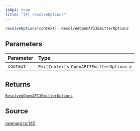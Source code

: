 ```yaml
---
jsApi: true
title: "[F] resolveOptions"
---
```


```ts
resolveOptions(context): ResolvedOpenAPI3EmitterOptions
```

## Parameters

| Parameter | Type                                       |
| :-------- | :----------------------------------------- |
| `context` | `EmitContext`< `OpenAPI3EmitterOptions` \> |

## Returns

[`ResolvedOpenAPI3EmitterOptions`](Interface.ResolvedOpenAPI3EmitterOptions.md)

## Source

[openapi.ts:145](https://github.com/markcowl/cadl/blob/3db15286/packages/openapi3/src/openapi.ts#L145)
